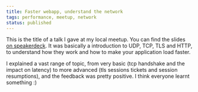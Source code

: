 ```yaml
---
title: Faster webapp, understand the network
tags: performance, meetup, network
status: published
---
```


This is the title of a talk I gave at my local meetup. You can find the slides [on speakerdeck](https://speakerdeck.com/geekingfrog/faster-webapp-understand-the-network). It was basically a introduction to UDP, TCP, TLS and HTTP, to understand how they work and how to make your application load faster.

I explained a vast range of topic, from very basic (tcp handshake and the impact on latency) to more advanced (tls sessions tickets and session resumptions), and the feedback was pretty positive. I think everyone learnt something :)